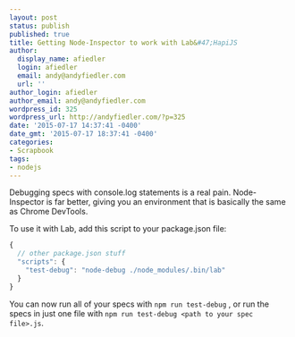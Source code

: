 ```yaml
---
layout: post
status: publish
published: true
title: Getting Node-Inspector to work with Lab&#47;HapiJS
author:
  display_name: afiedler
  login: afiedler
  email: andy@andyfiedler.com
  url: ''
author_login: afiedler
author_email: andy@andyfiedler.com
wordpress_id: 325
wordpress_url: http://andyfiedler.com/?p=325
date: '2015-07-17 14:37:41 -0400'
date_gmt: '2015-07-17 18:37:41 -0400'
categories:
- Scrapbook
tags:
- nodejs
---
```

Debugging specs with console.log statements is a real pain. Node-Inspector is far better, giving you an environment that is basically the same as Chrome DevTools.

To use it with Lab, add this script to your package.json file:

```js
{
  // other package.json stuff
  "scripts": {
    "test-debug": "node-debug ./node_modules/.bin/lab"
  }
}
```

You can now run all of your specs with `npm run test-debug` , or run the specs in just one file with `npm run test-debug <path to your spec file>.js`.
